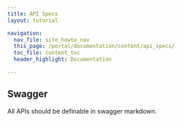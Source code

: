 ```yaml
---
title: API Specs
layout: tutorial

navigation: 
  nav_file: site_howto_nav 
  this_page: /portal/documentation/content/api_specs/
  toc_file: content_toc
  header_highlight: Documentation

---
```

## Swagger

All APIs should be definable in swagger markdown.